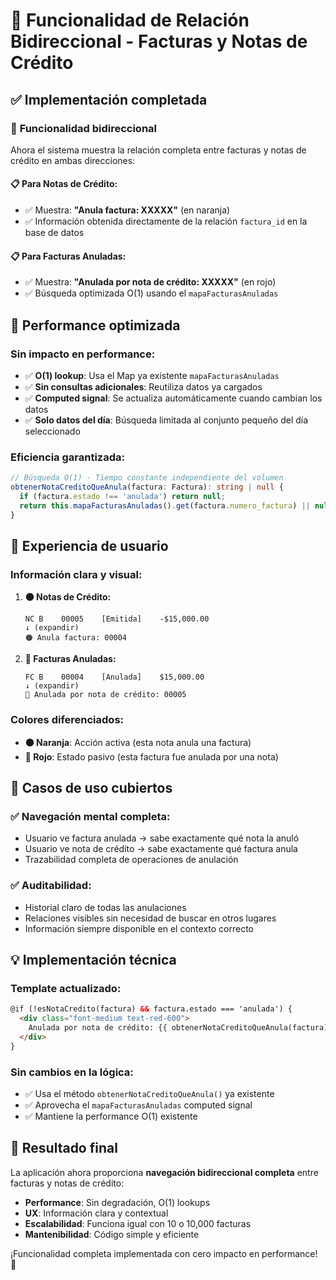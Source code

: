 # 🔗 Funcionalidad de Relación Bidireccional - Facturas y Notas de Crédito

## ✅ **Implementación completada**

### 🎯 **Funcionalidad bidireccional**

Ahora el sistema muestra la relación completa entre facturas y notas de crédito en ambas direcciones:

#### **📋 Para Notas de Crédito:**
- ✅ Muestra: **"Anula factura: XXXXX"** (en naranja)
- ✅ Información obtenida directamente de la relación `factura_id` en la base de datos

#### **📋 Para Facturas Anuladas:**
- ✅ Muestra: **"Anulada por nota de crédito: XXXXX"** (en rojo)
- ✅ Búsqueda optimizada O(1) usando el `mapaFacturasAnuladas`

## 🚀 **Performance optimizada**

### **Sin impacto en performance:**
- ✅ **O(1) lookup**: Usa el Map ya existente `mapaFacturasAnuladas`
- ✅ **Sin consultas adicionales**: Reutiliza datos ya cargados
- ✅ **Computed signal**: Se actualiza automáticamente cuando cambian los datos
- ✅ **Solo datos del día**: Búsqueda limitada al conjunto pequeño del día seleccionado

### **Eficiencia garantizada:**
```typescript
// Búsqueda O(1) - Tiempo constante independiente del volumen
obtenerNotaCreditoQueAnula(factura: Factura): string | null {
  if (factura.estado !== 'anulada') return null;
  return this.mapaFacturasAnuladas().get(factura.numero_factura) || null;
}
```

## 📱 **Experiencia de usuario**

### **Información clara y visual:**

1. **🟠 Notas de Crédito:**
   ```
   NC B    00005    [Emitida]    -$15,000.00
   ↓ (expandir)
   🟠 Anula factura: 00004
   ```

2. **🔴 Facturas Anuladas:**
   ```
   FC B    00004    [Anulada]    $15,000.00
   ↓ (expandir)
   🔴 Anulada por nota de crédito: 00005
   ```

### **Colores diferenciados:**
- **🟠 Naranja**: Acción activa (esta nota anula una factura)
- **🔴 Rojo**: Estado pasivo (esta factura fue anulada por una nota)

## 🎯 **Casos de uso cubiertos**

### **✅ Navegación mental completa:**
- Usuario ve factura anulada → sabe exactamente qué nota la anuló
- Usuario ve nota de crédito → sabe exactamente qué factura anula
- Trazabilidad completa de operaciones de anulación

### **✅ Auditabilidad:**
- Historial claro de todas las anulaciones
- Relaciones visibles sin necesidad de buscar en otros lugares
- Información siempre disponible en el contexto correcto

## 💡 **Implementación técnica**

### **Template actualizado:**
```html
@if (!esNotaCredito(factura) && factura.estado === 'anulada') {
  <div class="font-medium text-red-600">
    Anulada por nota de crédito: {{ obtenerNotaCreditoQueAnula(factura) || 'N/A' }}
  </div>
}
```

### **Sin cambios en la lógica:**
- ✅ Usa el método `obtenerNotaCreditoQueAnula()` ya existente
- ✅ Aprovecha el `mapaFacturasAnuladas` computed signal
- ✅ Mantiene la performance O(1) existente

## 🚀 **Resultado final**

La aplicación ahora proporciona **navegación bidireccional completa** entre facturas y notas de crédito:

- **Performance**: Sin degradación, O(1) lookups
- **UX**: Información clara y contextual
- **Escalabilidad**: Funciona igual con 10 o 10,000 facturas
- **Mantenibilidad**: Código simple y eficiente

¡Funcionalidad completa implementada con cero impacto en performance! 🎉
